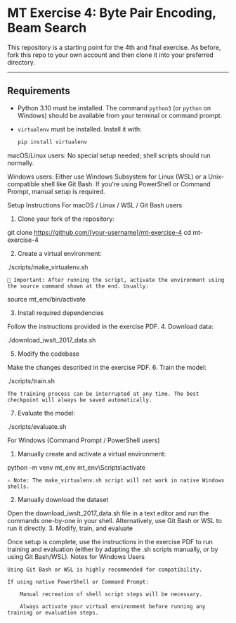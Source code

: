 # MT Exercise 4: Byte Pair Encoding, Beam Search

This repository is a starting point for the 4th and final exercise. As before, fork this repo to your own account and then clone it into your preferred directory.

---

## Requirements

- Python 3.10 must be installed. The command `python3` (or `python` on Windows) should be available from your terminal or command prompt.
- `virtualenv` must be installed. Install it with:

  ```bash
  pip install virtualenv

macOS/Linux users: No special setup needed; shell scripts should run normally.

Windows users: Either use Windows Subsystem for Linux (WSL) or a Unix-compatible shell like Git Bash.
If you're using PowerShell or Command Prompt, manual setup is required.

Setup Instructions
For macOS / Linux / WSL / Git Bash users
1. Clone your fork of the repository:

git clone https://github.com/[your-username]/mt-exercise-4
cd mt-exercise-4

2. Create a virtual environment:

./scripts/make_virtualenv.sh

    🔹 Important: After running the script, activate the environment using the source command shown at the end. Usually:

source mt_env/bin/activate

3. Install required dependencies

Follow the instructions provided in the exercise PDF.
4. Download data:

./download_iwslt_2017_data.sh

5. Modify the codebase

Make the changes described in the exercise PDF.
6. Train the model:

./scripts/train.sh

    The training process can be interrupted at any time. The best checkpoint will always be saved automatically.

7. Evaluate the model:

./scripts/evaluate.sh

For Windows (Command Prompt / PowerShell users)
1. Manually create and activate a virtual environment:

python -m venv mt_env
mt_env\Scripts\activate

    ⚠ Note: The make_virtualenv.sh script will not work in native Windows shells.

2. Manually download the dataset

Open the download_iwslt_2017_data.sh file in a text editor and run the commands one-by-one in your shell.
Alternatively, use Git Bash or WSL to run it directly.
3. Modify, train, and evaluate

Once setup is complete, use the instructions in the exercise PDF to run training and evaluation (either by adapting the .sh scripts manually, or by using Git Bash/WSL).
Notes for Windows Users

    Using Git Bash or WSL is highly recommended for compatibility.

    If using native PowerShell or Command Prompt:

        Manual recreation of shell script steps will be necessary.

        Always activate your virtual environment before running any training or evaluation steps.

